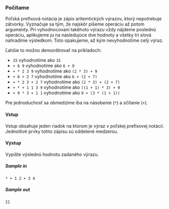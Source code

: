 ### Počítame
Poľská prefixová notácia je zápis aritemtických výrazov, ktorý nepotrebuje zátvorky. Vyznačuje sa tým, že najskôr píšeme operáciu až potom argumenty. Pri vyhodnocovaní takéhoto výrazu vždy nájdeme poslednú operáciu, aplikujeme ju na nasledujúce dve hodnoty a všetky tri slová nahradíme výsledkom. Toto opakujeme, až kým nevyhodnotíme celý výraz.

Ľahšie to možno demonštrovať na príkladoch:

  - `15` vyhodnotíme ako `15`
  - `+ 6 9` vyhodnotíme ako `6 + 9`
  - `+ * 2 3 9` vyhodnotíme ako `(2 * 3) + 9`
  - `+ 6 + 2 7` vyhodnotíme ako `6 + (2 + 7)`
  - `+ * 2 3 + 2 7` vyhodnotíme ako `(2 * 3) + (2 + 7)`
  - `+ * + 1 1 3 9` vyhodnotíme ako `((1 + 1) * 3) + 9`
  - `+ 9 * 3 + 1 1` vyhodnotíme ako `9 + (3 * (1 + 1))`

Pre jednoduchosť sa obmedzíme iba na násobenie (`*`) a sčítanie (`+`).

#### Vstup
Vstup obsahuje jeden riadok na ktorom je výraz v poľskej prefixovej notácii. Jednotlivé prvky tohto zápisu sú oddelené medzerou.

#### Výstup
Vypíšte výslednú hodnotu zadaného výrazu.

##### Sample in
```
* + 1 2 + 3 4
```

##### Sample out
```
21
```